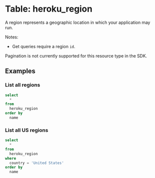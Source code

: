 # Table: heroku_region

A region represents a geographic location in which your application may run.

Notes:
* Get queries require a region `id`.

Pagination is not currently supported for this resource type in the SDK.

## Examples

### List all regions

```sql
select
  *
from
  heroku_region
order by
  name
```

### List all US regions

```sql
select
  *
from
  heroku_region
where
  country = 'United States'
order by
  name
```
